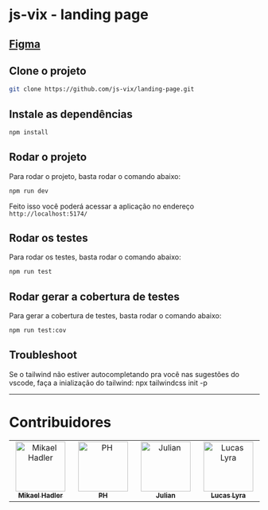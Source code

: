 # js-vix - landing page

## [Figma](https://www.figma.com/design/VYXsJYHfLMZGeqTdmdPNcv/js-vix---divulga%C3%A7%C3%A3o?m=dev&node-id=249-566&t=Hnif80X7vGKHZaOb-1)

## Clone o projeto
```bash
git clone https://github.com/js-vix/landing-page.git
```

## Instale as dependências
```bash
npm install
```

## Rodar o projeto

Para rodar o projeto, basta rodar o comando abaixo:
```bash
npm run dev
````

Feito isso você poderá acessar a aplicação no endereço `http://localhost:5174/`

## Rodar os testes

Para rodar os testes, basta rodar o comando abaixo:

```bash
npm run test
```

## Rodar gerar a cobertura de testes

Para gerar a cobertura de testes, basta rodar o comando abaixo:

```bash
npm run test:cov
```

## Troubleshoot

Se o tailwind não estiver autocompletando pra você nas sugestões do vscode, faça a inialização do tailwind:
npx tailwindcss init -p


--- 

# Contribuidores

<table>
    <tbody>
        <tr>
            <td align="center" valign="top" width="14.28%">
                <a href="https://github.com/mikaelhadler">
                    <img src="https://avatars.githubusercontent.com/u/6784777?v=4" width="100px;" alt="Mikael Hadler" /><br />
                    <sub><b>Mikael Hadler</b></sub>
                </a>
            </td>
            <td align="center" valign="top" width="14.28%">
                <a href="https://github.com/phgm2">
                    <img src="https://avatars.githubusercontent.com/u/109976463?v=4" width="100px;" alt="PH" /><br />
                    <sub><b>PH</b></sub>
                </a>
            </td>
            <td align="center" valign="top" width="14.28%">
                <a href="https://github.com/julianlbs">
                    <img src="https://avatars.githubusercontent.com/u/36119523?v=4" width="100px;" alt="Julian" /><br />
                    <sub><b>Julian</b></sub>
                </a>
            </td>
            <td align="center" valign="top" width="14.28%">
                <a href="https://github.com/LucasLyra01">
                    <img src="https://avatars.githubusercontent.com/u/50704165?v=4" width="100px;" alt="Lucas Lyra" /><br />
                    <sub><b>Lucas Lyra</b></sub>
                </a>
            </td>
        </tr>
    </tbody>
</table>
